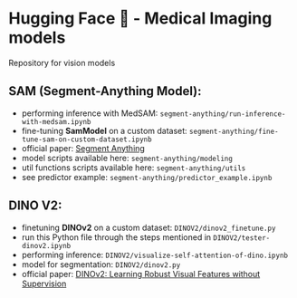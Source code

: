 # Hugging Face 🤗 - Medical Imaging models
Repository for vision models 

## SAM (Segment-Anything Model):
- performing inference with MedSAM: `segment-anything/run-inference-with-medsam.ipynb`
- fine-tuning **SamModel** on a custom dataset: `segment-anything/fine-tune-sam-on-custom-dataset.ipynb`
- official paper: [Segment Anything](https://github.com/Pushkar1853/HF-Medical-imaging/blob/14decd3bce0a65219cb9fa5c3230a0a0e4860fe2/segment-anything/SAM-paper.pdf)
- model scripts available here: `segment-anything/modeling`
- util functions scripts available here: `segment-anything/utils`
- see predictor example: `segment-anything/predictor_example.ipynb`

## DINO V2:
- finetuning **DINOv2** on a custom dataset: ` DINOV2/dinov2_finetune.py `
- run this Python file through the steps mentioned in ` DINOV2/tester-dinov2.ipynb `
- performing inference: ` DINOV2/visualize-self-attention-of-dino.ipynb `
- model for segmentation: ` DINOV2/dinov2.py `
- official paper: [DINOv2: Learning Robust Visual Features without Supervision](https://github.com/Pushkar1853/HF-Medical-imaging/blob/14decd3bce0a65219cb9fa5c3230a0a0e4860fe2/DINOV2/DINOV2-paper.pdf)
  
